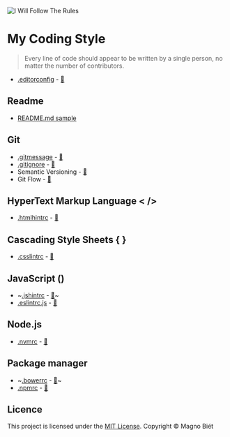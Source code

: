 ![I Will Follow The Rules](https://image.ibb.co/mkdvdR/i_will_follow_the_rules.jpg)

# My Coding Style

> Every line of code should appear to be written by a single person, no matter the number of contributors.

- [.editorconfig](.editorconfig) - [:link:](http://editorconfig.org/)

## Readme

- [README.md sample](https://github.com/wearehive/project-guidelines/blob/master/README.sample.md)

## Git

- [.gitmessage](.gitmessage) - [:link:](https://chris.beams.io/posts/git-commit/)
- [.gitignore](.gitignore) - [:link:](https://www.gitignore.io/)
- Semantic Versioning - [:link:](http://semver.org/)
- Git Flow - [:link:](http://nvie.com/posts/a-successful-git-branching-model/)

## HyperText Markup Language < />

- [.htmlhintrc](.htmlhintrc) - [:link:](https://github.com/yaniswang/HTMLHint/wiki/Rules)

## Cascading Style Sheets { }

- [.csslintrc](.csslintrc) - [:link:](https://github.com/CSSLint/csslint/wiki/Rules-by-ID)

## JavaScript ()

- ~[.jshintrc](.jshintrc) - [:link:](http://jshint.com/docs/)~
- [.eslintrc.js](.eslintrc.js) - [:link:](http://eslint.org/docs/user-guide/configuring#using-configuration-files)

## Node.js

- [.nvmrc](.nvmrc) - [:link:](https://github.com/creationix/nvm#nvmrc)

## Package manager
- ~[.bowerrc](.bowerrc) - [:link:](https://bower.io/docs/config/#bowerrc-specification)~
- [.npmrc](.npmrc) - [:link:](https://docs.npmjs.com/files/npmrc)

## Licence

This project is licensed under the [MIT License](https://magno.mit-license.org/2016). Copyright © Magno Biét
